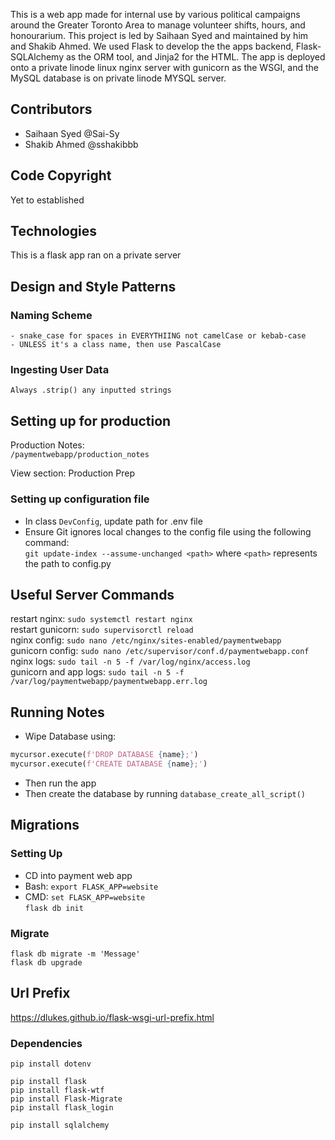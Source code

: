 This is a web app made for internal use by various political campaigns around the Greater Toronto Area to manage volunteer shifts, hours, and honourarium. This project is led by Saihaan Syed and maintained by him and Shakib Ahmed. We used Flask to develop the the apps backend, Flask-SQLAlchemy as the ORM tool, and Jinja2 for the HTML. The app is deployed onto a private linode linux nginx server with gunicorn as the WSGI, and the MySQL database is on private linode MYSQL server.

## Contributors
- Saihaan Syed @Sai-Sy  
- Shakib Ahmed @sshakibbb  
  
## Code Copyright  
Yet to established  
  
## Technologies  
This is a flask app ran on a private server  
  
## Design and Style Patterns
### Naming Scheme  
    - snake_case for spaces in EVERYTHIING not camelCase or kebab-case  
    - UNLESS it's a class name, then use PascalCase  
### Ingesting User Data
    Always .strip() any inputted strings

## Setting up for production  
Production Notes:  
```/paymentwebapp/production_notes```  
  
View section: Production Prep  
  
### Setting up configuration file  
- In class ```DevConfig```, update path for .env file  
- Ensure Git ignores local changes to the config file using the following command:  
    ```git update-index --assume-unchanged <path>``` where ```<path>``` represents the path to config.py  
  
## Useful Server Commands  
restart nginx:  `sudo systemctl restart nginx`  
restart gunicorn: `sudo supervisorctl reload`  
nginx config: `sudo nano /etc/nginx/sites-enabled/paymentwebapp`  
gunicorn config: `sudo nano /etc/supervisor/conf.d/paymentwebapp.conf`  
nginx logs: `sudo tail -n 5 -f /var/log/nginx/access.log`  
gunicorn and app logs: `sudo tail -n 5 -f /var/log/paymentwebapp/paymentwebapp.err.log`  
  
## Running Notes  
- Wipe Database using:  
```python  
mycursor.execute(f'DROP DATABASE {name};')  
mycursor.execute(f'CREATE DATABASE {name};')  
```
- Then run the app  
- Then create the database by running ```database_create_all_script()```  

## Migrations  
  
### Setting Up 
- CD into payment web app  
- Bash: ```export FLASK_APP=website``` 
- CMD: ```set FLASK_APP=website```  
    ```flask db init```
  
### Migrate  
```flask db migrate -m 'Message'```  
```flask db upgrade```  
  
## Url Prefix  
https://dlukes.github.io/flask-wsgi-url-prefix.html  
  
### Dependencies  
```
pip install dotenv  
  
pip install flask  
pip install flask-wtf  
pip install Flask-Migrate  
pip install flask_login  
  
pip install sqlalchemy  
```